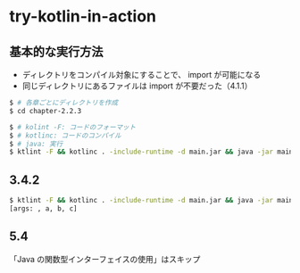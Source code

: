 # try-kotlin-in-action
## 基本的な実行方法
- ディレクトリをコンパイル対象にすることで、 import が可能になる
- 同じディレクトリにあるファイルは import が不要だった（4.1.1）

```bash
$ # 各章ごとにディレクトリを作成
$ cd chapter-2.2.3

$ # kolint -F: コードのフォーマット
$ # kotlinc: コードのコンパイル
$ # java: 実行
$ ktlint -F && kotlinc . -include-runtime -d main.jar && java -jar main.jar
```

## 3.4.2

```bash
$ ktlint -F && kotlinc . -include-runtime -d main.jar && java -jar main.jar a b c
[args: , a, b, c]
```
## 5.4
「Java の関数型インターフェイスの使用」はスキップ
